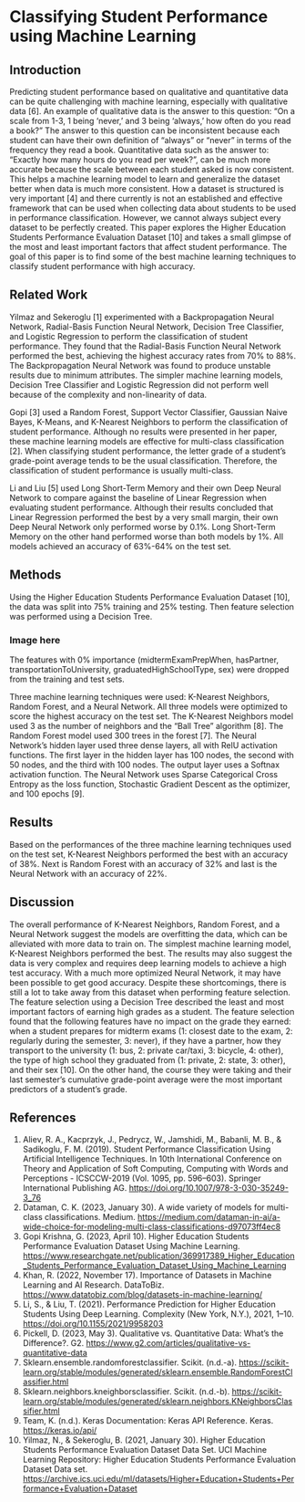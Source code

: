 # Classifying Student Performance using Machine Learning

## Introduction
Predicting student performance based on qualitative and quantitative data can be quite challenging with machine learning, especially with qualitative data [6]. An example of qualitative data is the answer to this question: “On a scale from 1-3, 1 being ‘never,’ and 3 being ‘always,’ how often do you read a book?” The answer to this question can be inconsistent because each student can have their own definition of “always” or “never” in terms of the frequency they read a book. Quantitative data such as the answer to: “Exactly how many hours do you read per week?”, can be much more accurate because the scale between each student asked is now consistent. This helps a machine learning model to learn and generalize the dataset better when data is much more consistent. How a dataset is structured is very important [4] and there currently is not an established and effective framework that can be used when collecting data about students to be used in performance classification. However, we cannot always subject every dataset to be perfectly created. This paper explores the Higher Education Students Performance Evaluation Dataset [10] and takes a small glimpse of the most and least important factors that affect student performance. The goal of this paper is to find some of the best machine learning techniques to classify student performance with high accuracy.

## Related Work
Yilmaz and Sekeroglu [1] experimented with a Backpropagation Neural Network, Radial-Basis Function Neural Network, Decision Tree Classifier, and Logistic Regression to perform the classification of student performance. They found that the Radial-Basis Function Neural Network performed the best, achieving the highest accuracy rates from 70% to 88%. The Backpropagation Neural Network was found to produce unstable results due to minimum attributes. The simpler machine learning models, Decision Tree Classifier and Logistic Regression did not perform well because of the complexity and non-linearity of data.

Gopi [3] used a Random Forest, Support Vector Classifier, Gaussian Naive Bayes, K-Means, and K-Nearest Neighbors to perform the classification of student performance. Although no results were presented in her paper, these machine learning models are effective for multi-class classification [2]. When classifying student performance, the letter grade of a student’s grade-point average tends to be the usual classification. Therefore, the classification of student performance is usually multi-class.

Li and Liu [5] used Long Short-Term Memory and their own Deep Neural Network to compare against the baseline of Linear Regression when evaluating student performance. Although their results concluded that Linear Regression performed the best by a very small margin, their own Deep Neural Network only performed worse by 0.1%. Long Short-Term Memory on the other hand performed worse than both models by 1%. All models achieved an accuracy of 63%-64% on the test set.

## Methods
Using the Higher Education Students Performance Evaluation Dataset [10], the data was split into 75% training and 25% testing. Then feature selection was performed using a Decision Tree.
### Image here
The features with 0% importance (midtermExamPrepWhen, hasPartner, transportationToUniversity, graduatedHighSchoolType, sex) were dropped from the training and test sets.

Three machine learning techniques were used: K-Nearest Neighbors, Random Forest, and a Neural Network. All three models were optimized to score the highest accuracy on the test set. The K-Nearest Neighbors model used 3 as the number of neighbors and the “Ball Tree” algorithm [8]. The Random Forest model used 300 trees in the forest [7]. The Neural Network’s hidden layer used three dense layers, all with RelU activation functions. The first layer in the hidden layer has 100 nodes, the second with 50 nodes, and the third with 100 nodes. The output layer uses a Softnax activation function. The Neural Network uses Sparse Categorical Cross Entropy as the loss function, Stochastic Gradient Descent as the optimizer, and 100 epochs [9].

## Results
Based on the performances of the three machine learning techniques used on the test set, K-Nearest Neighbors performed the best with an accuracy of 38%. Next is Random Forest with an accuracy of 32% and last is the Neural Network with an accuracy of 22%.

## Discussion
The overall performance of K-Nearest Neighbors, Random Forest, and a Neural Network suggest the models are overfitting the data, which can be alleviated with more data to train on. The simplest machine learning model, K-Nearest Neighbors performed the best. The results may also suggest the data is very complex and requires deep learning models to achieve a high test accuracy. With a much more optimized Neural Network, it may have been possible to get good accuracy. Despite these shortcomings, there is still a lot to take away from this dataset when performing feature selection. The feature selection using a Decision Tree described the least and most important factors of earning high grades as a student. The feature selection found that the following features have no impact on the grade they earned: when a student prepares for midterm exams (1: closest date to the exam, 2: regularly during the semester, 3: never), if they have a partner, how they transport to the university (1: bus, 2: private car/taxi, 3: bicycle, 4: other), the type of high school they graduated from (1: private, 2: state, 3: other), and their sex [10]. On the other hand, the course they were taking and their last semester’s cumulative grade-point average were the most important predictors of a student’s grade.

## References
1. Aliev, R. A., Kacprzyk, J., Pedrycz, W., Jamshidi, M., Babanli, M. B., & Sadikoglu, F. M. (2019). Student Performance Classification Using Artificial Intelligence Techniques. In 10th International Conference on Theory and Application of Soft Computing, Computing with Words and Perceptions - ICSCCW-2019 (Vol. 1095, pp. 596–603). Springer International Publishing AG. https://doi.org/10.1007/978-3-030-35249-3_76
2. Dataman, C. K. (2023, January 30). A wide variety of models for multi-class classifications. Medium. https://medium.com/dataman-in-ai/a-wide-choice-for-modeling-multi-class-classifications-d97073ff4ec8
3. Gopi Krishna, G. (2023, April 10). Higher Education Students Performance Evaluation Dataset Using Machine Learning. https://www.researchgate.net/publication/369917389_Higher_Education_Students_Performance_Evaluation_Dataset_Using_Machine_Learning
3. Khan, R. (2022, November 17). Importance of Datasets in Machine Learning and AI Research. DataToBiz. 
https://www.datatobiz.com/blog/datasets-in-machine-learning/
4. Li, S., & Liu, T. (2021). Performance Prediction for Higher Education Students Using Deep Learning. Complexity (New York, N.Y.), 2021, 1–10. https://doi.org/10.1155/2021/9958203
5. Pickell, D. (2023, May 3). Qualitative vs. Quantitative Data: What’s the Difference?. G2. https://www.g2.com/articles/qualitative-vs-quantitative-data
6. Sklearn.ensemble.randomforestclassifier. Scikit. (n.d.-a). https://scikit-learn.org/stable/modules/generated/sklearn.ensemble.RandomForestClassifier.html
7. Sklearn.neighbors.kneighborsclassifier. Scikit. (n.d.-b). https://scikit-learn.org/stable/modules/generated/sklearn.neighbors.KNeighborsClassifier.html
8. Team, K. (n.d.). Keras Documentation: Keras API Reference. Keras. https://keras.io/api/
9. Yilmaz, N., & Sekeroglu, B. (2021, January 30). Higher Education Students Performance Evaluation Dataset Data Set. UCI Machine Learning Repository: Higher Education Students Performance Evaluation Dataset Data set. https://archive.ics.uci.edu/ml/datasets/Higher+Education+Students+Performance+Evaluation+Dataset 
